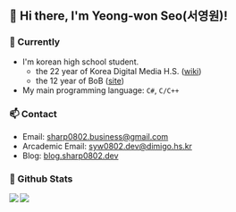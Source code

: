 ## 👋 Hi there, I'm Yeong-won Seo(서영원)!

### 🌱 Currently

- I'm korean high school student.
  - the 22 year of Korea Digital Media H.S. ([wiki](https://en.wikipedia.org/wiki/Korea_Digital_Media_High_School))
  - the 12 year of BoB ([site](https://www.kitribob.kr/))
- My main programming language: `C#`, `C/C++`

### 📫 Contact

- Email: sharp0802.business@gmail.com
- Arcademic Email: syw0802.dev@dimigo.hs.kr
- Blog: [blog.sharp0802.dev](https://blog.sharp0802.dev)

### 🔭 Github Stats

<a href="https://github.com/anuraghazra/github-readme-stats">
  <img align="left" src="https://github-readme-stats.vercel.app/api?username=Sharp0802&show_icons=true&theme=github_dark&hide_border=true" />
</a>
<a href="https://github.com/anuraghazra/github-readme-stats">
  <img align="left" src="https://github-readme-stats.vercel.app/api/top-langs/?username=Sharp0802&langs_count=8&layout=compact&theme=github_dark&hide_border=true" />
</a>

<!--
**Sharp0802/Sharp0802** is a ✨ _special_ ✨ repository because its `README.md` (this file) appears on your GitHub profile.

Here are some ideas to get you started:

- 🔭 I’m currently working on ...
- 🌱 I’m currently learning ...
- 👯 I’m looking to collaborate on ...
- 🤔 I’m looking for help with ...
- 💬 Ask me about ...
- 📫 How to reach me: ...
- 😄 Pronouns: ...
- ⚡ Fun fact: ...
-->
